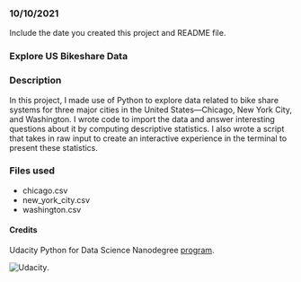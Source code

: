 ### 10/10/2021
Include the date you created this project and README file.

### Explore US Bikeshare Data

### Description
In this project, I made use of Python to explore data related to bike share systems for three major cities in the United States—Chicago, New York City, and Washington. I wrote code to import the data and answer interesting questions about it by computing descriptive statistics. I also wrote a script that takes in raw input to create an interactive experience in the terminal to present these statistics.
### Files used
- chicago.csv
- new_york_city.csv
- washington.csv

#### Credits
Udacity Python for Data Science Nanodegree [program](https://www.udacity.com/course/data-scientist-nanodegree--nd025?gclid=Cj0KCQjwnoqLBhD4ARIsAL5JedJ9KDqmXS5XdWVbWFBIzvbeN7iU2LQHN6xtBzxlPviUHRbmn09v20oaAgzPEALw_wcB&utm_campaign=12948014301_c&utm_keyword=%2Budacity%20%2Bdata%20%2Bscience_b&utm_medium=ads_r&utm_source=gsem_brand&utm_term=127442646611).

![Udacity](https://www.google.com/imgres?imgurl=https%3A%2F%2Flookaside.fbsbx.com%2Flookaside%2Fcrawler%2Fmedia%2F%3Fmedia_id%3D174179219354091&imgrefurl=https%3A%2F%2Fwww.facebook.com%2FUdacity%2F&tbnid=ygwpjihBskF4gM&vet=12ahUKEwi_pObhgcDzAhUlgM4BHfXTAboQMygCegUIARDLAQ..i&docid=hvS6VTINLAsjpM&w=1079&h=1079&q=udacity&ved=2ahUKEwi_pObhgcDzAhUlgM4BHfXTAboQMygCegUIARDLAQ).
